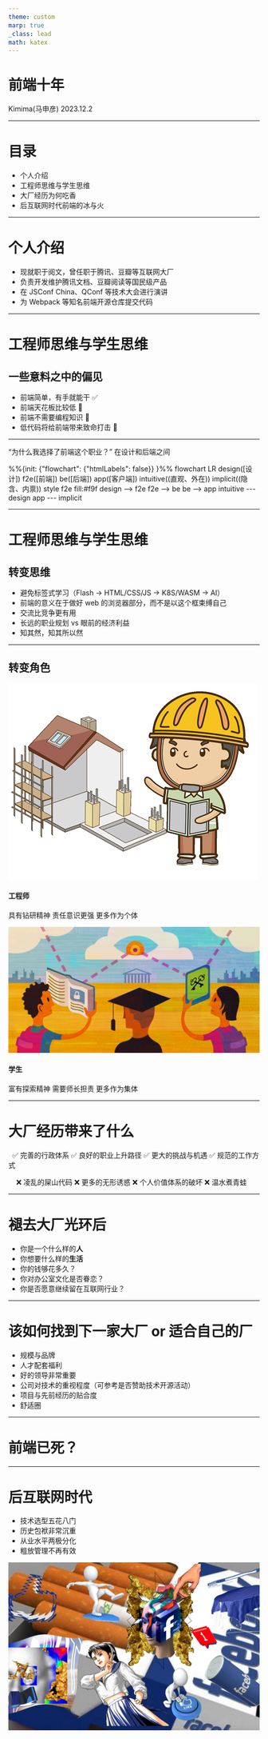 ```yaml
---
theme: custom
marp: true
_class: lead
math: katex
---
```


# 前端十年

Kimima(马申彦)
2023.12.2

---

# 目录

- 个人介绍
- 工程师思维与学生思维
- 大厂经历为何吃香
- 后互联网时代前端的冰与火

---

# 个人介绍

- 现就职于阅文，曾任职于腾讯、豆瓣等互联网大厂
- 负责开发维护腾讯文档、豆瓣阅读等国民级产品
- 在 JSConf China、QConf 等技术大会进行演讲
- 为 Webpack 等知名前端开源仓库提交代码

---

# 工程师思维与学生思维
## 一些意料之中的偏见

- 前端简单，有手就能干 ✅
- 前端天花板比较低 🚫
- 前端不需要编程知识 🚫
- 低代码将给前端带来致命打击 🚫

---

<!--
_class: lead
-->

“为什么我选择了前端这个职业？”
在设计和后端之间
<div class="mermaid center p60">
%%{init: {"flowchart": {"htmlLabels": false}} }%%
flowchart LR
    design([设计])
    f2e([前端])
    be([后端])
    app([客户端])
    intuitive((直观、外在))
    implicit((隐含、内禀))
    style f2e fill:#f9f
    design --> f2e
    f2e --> be
    be --> app
    intuitive --- design
    app --- implicit
</div>

---

# 工程师思维与学生思维
## 转变思维

- 避免标签式学习（Flash -> HTML/CSS/JS -> K8S/WASM -> AI）
- 前端的意义在于做好 web 的浏览器部分，而不是以这个框束缚自己
- 交流比竞争更有用
- 长远的职业规划 vs 眼前的经济利益
- 知其然，知其所以然

---

## 转变角色

<div class="column-2">

![width:200px](images/engineer.png)
#### 工程师
具有钻研精神
责任意识更强
更多作为个体

<!-- &nbsp; -->
![width:380px](images/student.jpeg)
#### 学生
富有探索精神
需要师长担责
更多作为集体

</div>

---

# 大厂经历带来了什么

<div class="column-2">

&nbsp;
✅ 完善的行政体系
✅ 良好的职业上升路径
✅ 更大的挑战与机遇
✅ 规范的工作方式

&nbsp;
&nbsp;
❌ 凌乱的屎山代码
❌ 更多的无形诱惑
❌ 个人价值体系的破坏
❌ 温水煮青蛙

</div>

---

# 褪去大厂光环后

- 你是一个什么样的**人**
- 你想要什么样的**生活**
- 你的钱够花多久？
- 你对办公室文化是否眷恋？
- 你是否愿意继续留在互联网行业？

---

# 该如何找到下一家大厂 or 适合自己的厂

- 规模与品牌
- 人才配套福利
- 好的领导非常重要
- 公司对技术的重视程度（可参考是否赞助技术开源活动）
- 项目与先前经历的贴合度
- 舒适圈

---

<!--
_class: lead
-->

# 前端已死？

---

# 后互联网时代

- 技术选型五花八门
- 历史包袱非常沉重
- 从业水平两极分化
- 粗放管理不再有效

![bg right](images/post-internet.jpeg)

<script src="./images/mermaid.min.js"></script>
<script>mermaid.initialize({startOnLoad:true});</script>
